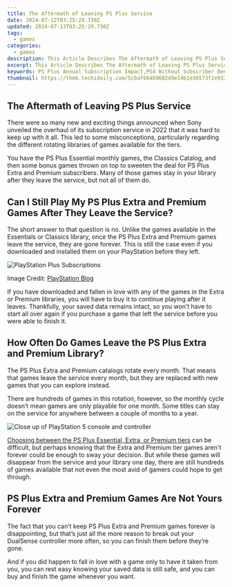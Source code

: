 ```yaml
---
title: The Aftermath of Leaving PS Plus Service
date: 2024-07-12T03:25:29.730Z
updated: 2024-07-13T03:25:29.730Z
tags:
  - games
categories:
  - games
description: This Article Describes The Aftermath of Leaving PS Plus Service
excerpt: This Article Describes The Aftermath of Leaving PS Plus Service
keywords: PS Plus Annual Subscription Impact,PS4 Without Subscriber Benefits,PS Plus Exclusive Game Access After Cancellation,Loss of Online Multiplayer with PS Plus Removal,Post-Subscription PlayStation Service Changes,unveiling the layers of steam versus gog services,the aftermath of leaving ps plus service
thumbnail: https://thmb.techidaily.com/5cbaf66469602d9e14b1e36573f2e9339160b8c34b23ecf9268274ee16a01385.jpg
---
```


## The Aftermath of Leaving PS Plus Service

 There were so many new and exciting things announced when Sony unveiled the overhaul of its subscription service in 2022 that it was hard to keep up with it all. This led to some misconceptions, particularly regarding the different rotating libraries of games available for the tiers.

 You have the PS Plus Essential monthly games, the Classics Catalog, and then some bonus games thrown on top to sweeten the deal for PS Plus Extra and Premium subscribers. Many of those games stay in your library after they leave the service, but not all of them do.

## Can I Still Play My PS Plus Extra and Premium Games After They Leave the Service?

 The short answer to that question is no. Unlike the games available in the Essentials or Classics library, once the PS Plus Extra and Premium games leave the service, they are gone forever. This is still the case even if you downloaded and installed them on your PlayStation before they left.

![PlayStation Plus Subscriptions](https://static1.makeuseofimages.com/wordpress/wp-content/uploads/2022/06/PlayStation-Plus-Subscriptions.jpg)

 Image Credit: [PlayStation Blog](https://blog.playstation.com/2022/05/23/your-guide-to-the-all-new-playstation-plus/)

 If you have downloaded and fallen in love with any of the games in the Extra or Premium libraries, you will have to buy it to continue playing after it leaves. Thankfully, your saved data remains intact, so you won’t have to start all over again if you purchase a game that left the service before you were able to finish it.

## How Often Do Games Leave the PS Plus Extra and Premium Library?

 The PS Plus Extra and Premium catalogs rotate every month. That means that games leave the service every month, but they are replaced with new games that you can explore instead.

 There are hundreds of games in this rotation, however, so the monthly cycle doesn’t mean games are only playable for one month. Some titles can stay on the service for anywhere between a couple of months to a year.

![Close up of PlayStation 5 console and controller](https://static1.makeuseofimages.com/wordpress/wp-content/uploads/2022/09/Close-up-of-playstation5-console-and-controller.jpg)

[Choosing between the PS Plus Essential, Extra, or Premium tiers](https://www.makeuseof.com/playstation-plus-essential-vs-extra-vs-premium/) can be difficult, but perhaps knowing that the Extra and Premium tier games aren't forever could be enough to sway your decision. But while these games will disappear from the service and your library one day, there are still hundreds of games available that not even the most avid of gamers could hope to get through.

## PS Plus Extra and Premium Games Are Not Yours Forever

 The fact that you can’t keep PS Plus Extra and Premium games forever is disappointing, but that’s just all the more reason to break out your DualSense controller more often, so you can finish them before they’re gone.

 And if you did happen to fall in love with a game only to have it taken from you, you can rest easy knowing your saved data is still safe, and you can buy and finish the game whenever you want.


<ins class="adsbygoogle"
     style="display:block"
     data-ad-format="autorelaxed"
     data-ad-client="ca-pub-7571918770474297"
     data-ad-slot="1223367746"></ins>



<ins class="adsbygoogle"
     style="display:block"
     data-ad-client="ca-pub-7571918770474297"
     data-ad-slot="8358498916"
     data-ad-format="auto"
     data-full-width-responsive="true"></ins>




